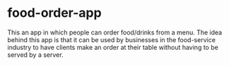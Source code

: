# food-order-app

This an app in which people can order food/drinks from a menu.
The idea behind this app is that it can be used by businesses in the food-service industry to have clients make an order at their table without having to be served by a server.